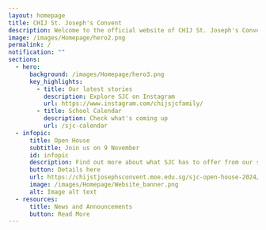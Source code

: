 ```yaml
---
layout: homepage
title: CHIJ St. Joseph's Convent
description: Welcome to the official website of CHIJ St. Joseph's Convent.
image: /images/Homepage/hero2.png
permalink: /
notification: ""
sections:
  - hero:
      background: /images/Homepage/hero3.png
      key_highlights:
        - title: Our latest stories
          description: Explore SJC on Instagram
          url: https://www.instagram.com/chijsjcfamily/
        - title: School Calendar
          description: Check what's coming up
          url: /sjc-calendar
  - infopic:
      title: Open House
      subtitle: Join us on 9 November
      id: infopic
      description: Find out more about what SJC has to offer from our students and staff.
      button: Details here
      url: https://chijstjosephsconvent.moe.edu.sg/sjc-open-house-2024/
      image: /images/Homepage/Website_banner.png
      alt: Image alt text
  - resources:
      title: News and Announcements
      button: Read More
---
```

